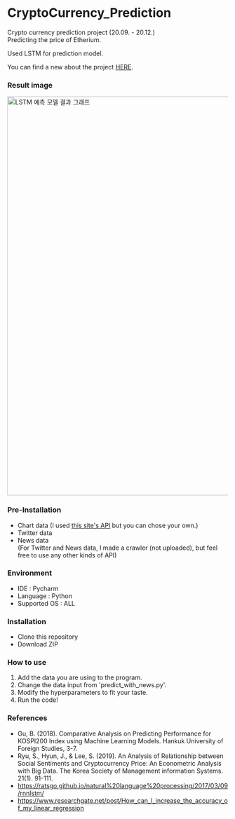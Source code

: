 # CryptoCurrency_Prediction
Crypto currency prediction project (20.09. - 20.12.) <br>
Predicting the price of Etherium. <br>

Used LSTM for prediction model. <br>

You can  find a new about the project [HERE](http://www.epnc.co.kr/news/articleView.html?idxno=112285).

### Result image
<img width="910" alt="LSTM 예측 모델 결과 그래프" src="https://user-images.githubusercontent.com/42270720/101906074-bc7beb80-3bfb-11eb-989d-d8f1a4f1de7a.png">

### Pre-Installation
- Chart data  (I used [this site's API](https://upbit.com/home) but you can chose your own.)
- Twitter data 
- News data <br>
(For Twitter and News  data, I made a crawler (not uploaded), but feel free to use any other kinds of API)

### Environment
- IDE : Pycharm
- Language : Python
- Supported OS : ALL

### Installation
- Clone this repository
- Download ZIP

### How to use
1. Add the data you are using to the program.
2. Change the data input from 'predict_with_news.py'.
3. Modify the hyperparameters to fit your taste.
4. Run the code!

### References
- Gu, B. (2018). Comparative Analysis on Predicting Performance for KOSPI200 Index using Machine Learning Models. Hankuk University of Foreign Studies, 3-7.
- Ryu, S., Hyun, J., & Lee, S. (2019). An Analysis of Relationship between Social Sentiments and Cryptocurrency Price: An Econometric Analysis with Big Data. The Korea Society of Management information Systems. 21(1). 91-111.
- https://ratsgo.github.io/natural%20language%20processing/2017/03/09/rnnlstm/
- https://www.researchgate.net/post/How_can_I_increase_the_accuracy_of_my_linear_regression